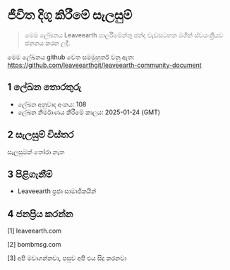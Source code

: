 # ජීවිත දිගු කිරීමේ සැලසුම්

>මෙම ලේඛනය Leaveearth පාර්ලිමේන්තු ඡන්ද වැඩසටහන මගින් ස්වයංක්‍රීයව ජනනය කරන ලදී.

මෙම ලේඛනය github වෙත සමමුහුර්ත වනු ඇත: https://github.com/leaveearthgit/leaveearth-community-document

## 1 ලේඛන තොරතුරු

- ලේඛන අනුවාද අංකය: 108
- ලේඛන නිර්මාණය කිරීමේ කාලය: 2025-01-24 (GMT)

## 2 සැලසුම් විස්තර

සැලසුමක් තෝරා නැත

## 3 පිළිගැනීම්
* Leaveearth ප්‍රජා සාමාජිකයින්

## 4 ජනප්‍රිය කරන්න
[1] leaveearth.com

[2] bombmsg.com

[3] අපි මවාගන්නවා, පසුව අපි එය සිදු කරනවා